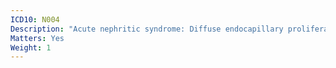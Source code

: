 ```yaml
---
ICD10: N004
Description: "Acute nephritic syndrome: Diffuse endocapillary proliferative glomerulonephritis"
Matters: Yes
Weight: 1
---
```

